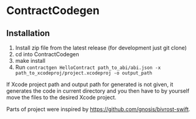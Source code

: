 # ContractCodegen

## Installation
1. Install zip file from the latest release (for development just git clone)
2. cd into ContractCodegen
3. make install
5. Run `contractgen HelloContract path_to_abi/abi.json -x path_to_xcodeproj/project.xcodeproj -o output_path`

If Xcode project path and output path for generated is not given, it generates the code in current directory and you then have to by yourself move the files to the desired Xcode project.

Parts of project were inspired by https://github.com/gnosis/bivrost-swift.
